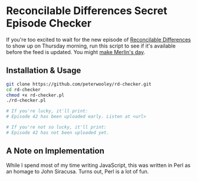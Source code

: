 # Reconcilable Differences Secret Episode Checker
If you're too excited to wait for the new episode of [Reconcilable Differences](https://www.relay.fm/rd) to show up on Thursday morning, run this script to see if it's available before the feed is updated. You might [make Merlin's day](https://twitter.com/hotdogsladies/status/748340960304586754).

## Installation & Usage
```sh
git clone https://github.com/peterwooley/rd-checker.git
cd rd-checker
chmod +x rd-checker.pl
./rd-checker.pl

# If you're lucky, it'll print:
# Episode 42 has been uploaded early. Listen at <url>

# If you're not so lucky, it'll print:
# Episode 42 has not been uploaded yet.
```

## A Note on Implementation
While I spend most of my time writing JavaScript, this was written in Perl as an homage to John Siracusa. Turns out, Perl is a lot of fun.
